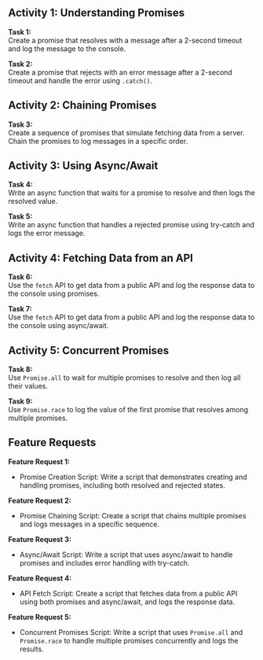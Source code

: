## Activity 1: Understanding Promises

**Task 1:**  
Create a promise that resolves with a message after a 2-second timeout and log the message to the console.

**Task 2:**  
Create a promise that rejects with an error message after a 2-second timeout and handle the error using `.catch()`.

## Activity 2: Chaining Promises

**Task 3:**  
Create a sequence of promises that simulate fetching data from a server. Chain the promises to log messages in a specific order.

## Activity 3: Using Async/Await

**Task 4:**  
Write an async function that waits for a promise to resolve and then logs the resolved value.

**Task 5:**  
Write an async function that handles a rejected promise using try-catch and logs the error message.

## Activity 4: Fetching Data from an API

**Task 6:**  
Use the `fetch` API to get data from a public API and log the response data to the console using promises.

**Task 7:**  
Use the `fetch` API to get data from a public API and log the response data to the console using async/await.

## Activity 5: Concurrent Promises

**Task 8:**  
Use `Promise.all` to wait for multiple promises to resolve and then log all their values.

**Task 9:**  
Use `Promise.race` to log the value of the first promise that resolves among multiple promises.

## Feature Requests

**Feature Request 1:**

- Promise Creation Script: Write a script that demonstrates creating and handling promises, including both resolved and rejected states.

**Feature Request 2:**

- Promise Chaining Script: Create a script that chains multiple promises and logs messages in a specific sequence.

**Feature Request 3:**

- Async/Await Script: Write a script that uses async/await to handle promises and includes error handling with try-catch.

**Feature Request 4:**

- API Fetch Script: Create a script that fetches data from a public API using both promises and async/await, and logs the response data.

**Feature Request 5:**

- Concurrent Promises Script: Write a script that uses `Promise.all` and `Promise.race` to handle multiple promises concurrently and logs the results.
